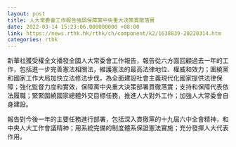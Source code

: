 ```yaml
---
layout: post
title: 人大常委會工作報告強調保障黨中央重大決策貫徹落實
date: 2022-03-14 15:23:06.000000000 +08:00
link: https://news.rthk.hk/rthk/ch/component/k2/1638839-20220314.htm
categories: rthk
---
```


新華社獲受權全文播發全國人大常委會工作報告，報告從六方面回顧過去一年的工作，包括進一步完善憲法相關法，維護憲法的最高法律地位、權威和效力；圍繞黨和國家工作大局加快立法修法步伐，為全面建設社會主義現代化國家提供法律保障；強化監督力度和實效，保障黨中央重大決策部署貫徹落實；支持和保障代表依法履職；緊緊圍繞國家總體外交目標任務，推進人大對外工作；加強人大常委會自身建設。

報告對今後一年的主要任務進行部署，包括深入貫徹黨的十九屆六中全會精神，和中央人大工作會議精神；用系統完備的制度體系保證憲法實施；充分發揮人大代表作用。
